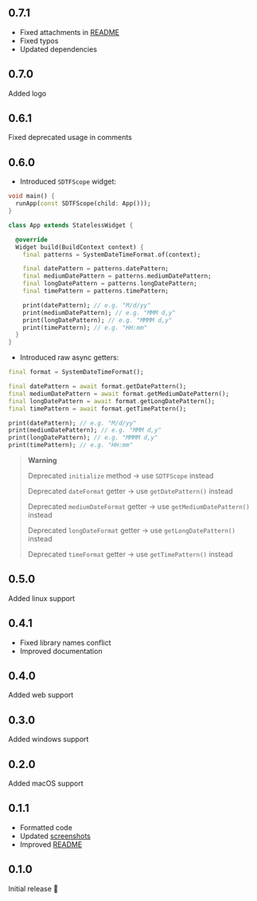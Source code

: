 ## 0.7.1

- Fixed attachments in [README](https://github.com/Nikoro/system_date_time_format/blob/main/README.md)
- Fixed typos
- Updated dependencies

## 0.7.0

Added logo

## 0.6.1

Fixed deprecated usage in comments

## 0.6.0

- Introduced `SDTFScope` widget:
```dart
void main() {
  runApp(const SDTFScope(child: App()));
}

class App extends StatelessWidget {

  @override
  Widget build(BuildContext context) {
    final patterns = SystemDateTimeFormat.of(context);

    final datePattern = patterns.datePattern;
    final mediumDatePattern = patterns.mediumDatePattern;
    final longDatePattern = patterns.longDatePattern;
    final timePattern = patterns.timePattern;

    print(datePattern); // e.g. "M/d/yy"
    print(mediumDatePattern); // e.g. "MMM d,y"
    print(longDatePattern); // e.g. "MMMM d,y"
    print(timePattern); // e.g. "HH:mm"
  }
}
```
- Introduced raw async getters:
```dart
final format = SystemDateTimeFormat();

final datePattern = await format.getDatePattern();
final mediumDatePattern = await format.getMediumDatePattern();
final longDatePattern = await format.getLongDatePattern();
final timePattern = await format.getTimePattern();

print(datePattern); // e.g. "M/d/yy"
print(mediumDatePattern); // e.g. "MMM d,y"
print(longDatePattern); // e.g. "MMMM d,y"
print(timePattern); // e.g. "HH:mm"
```
> **Warning**
> 
> Deprecated `initialize` method -> use `SDTFScope` instead
> 
> Deprecated `dateFormat` getter -> use `getDatePattern()` instead
> 
> Deprecated `mediumDateFormat` getter -> use `getMediumDatePattern()` instead
> 
> Deprecated `longDateFormat` getter -> use `getLongDatePattern()` instead
> 
> Deprecated `timeFormat` getter -> use `getTimePattern()` instead

## 0.5.0

Added linux support

## 0.4.1

- Fixed library names conflict
- Improved documentation

## 0.4.0

Added web support

## 0.3.0

Added windows support

## 0.2.0

Added macOS support

## 0.1.1

- Formatted code
- Updated  [screenshots](https://github.com/Nikoro/system_date_time_format/tree/main/screenshots)
- Improved [README](https://github.com/Nikoro/system_date_time_format/blob/main/README.md)

## 0.1.0

Initial release 🎉